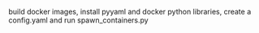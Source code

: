 build docker images, install pyyaml and docker python libraries, create a config.yaml and run spawn\_containers.py
